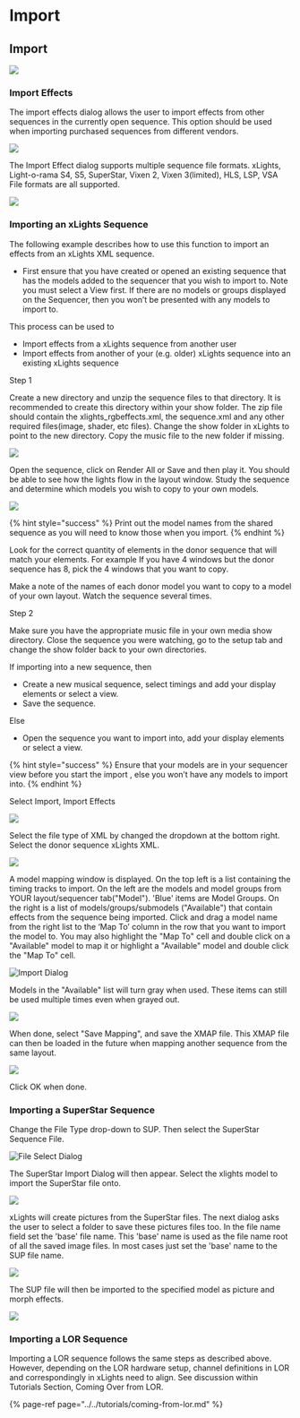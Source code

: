 # Import

## Import

![](https://lh4.googleusercontent.com/mz1p3hcPqQzqsND1uZfsrQWudnTZ8rOs3r8gNpNuFQmUFPc6YKTIXauBf_QwHlpBMDfwmOXhQrQiEVrEC7nS4jiuIAKBSRekkhJ6WEa_lQ_AGfSvKndsPYUBCaiX4HiRySDd9u_d)

### Import Effects

The import effects dialog allows the user to import effects from other sequences in the currently open sequence. This option should be used when importing purchased sequences from different vendors.

![](../../.gitbook/assets/image%20%28707%29.png)

 The Import Effect dialog supports multiple sequence file formats. xLights, Light-o-rama S4, S5, SuperStar, Vixen 2, Vixen 3\(limited\), HLS, LSP, VSA File formats are all supported.

![](../../.gitbook/assets/image%20%28346%29.png)

### Importing an xLights Sequence

The following example describes how to use this function to import an effects from an xLights XML sequence.

* First ensure that you have created or opened an existing sequence that has the models added to the sequencer that you wish to import to.  Note you must select a View first. If there are no models or groups displayed on the Sequencer, then you won’t be presented with any models to import to.

This process can be used to  

* Import effects from a xLights sequence from another user
* Import effects from another of your \(e.g. older\) xLights sequence into an existing xLights sequence

Step 1

Create a new directory and unzip the sequence files to that directory. It is recommended to create this directory within your show folder. The zip file should contain the xlights\_rgbeffects.xml, the sequence.xml and any other required files\(image, shader, etc files\). Change the show folder in xLights to point to the new directory. Copy the music file to the new folder if missing.

![](../../.gitbook/assets/image%20%28191%29.png)

Open the sequence, click on Render All or Save and then play it. You should be able to see how the lights flow in the layout window.  Study the sequence and determine which models you wish to copy to your own models.

![](../../.gitbook/assets/image%20%28382%29.png)

{% hint style="success" %}
Print out the model names from the shared sequence as you will need to know those when you import.
{% endhint %}

Look for the correct quantity of elements in the donor sequence that will match your elements. For example If you have  4 windows but the donor sequence has 8, pick the 4 windows that you want to copy.

Make a note of the names of each donor model you want to copy to a model of your own layout. Watch the sequence several times.

Step 2

Make sure you have the appropriate music file in your own media show directory. Close the sequence you were watching, go to the setup tab and change the show folder back to your own directories.

If importing into a new sequence, then

* Create a new musical sequence, select timings and add your display elements or select a view.
* Save the sequence.

Else

* Open the sequence you want to import into,  add your display elements or select a view.

{% hint style="success" %}
Ensure that your models are in your sequencer view before you start the import , else you won’t have any models to import into.
{% endhint %}

Select Import, Import Effects

![](https://lh5.googleusercontent.com/PAlQ_M7fJADeDZNTGdzSYxNmp53MGXyZLV5f9CqKUIui_N3RtE5sKS7f1L6Wf8AighmPgoG3WBjXw9AL7vjtDEz5UkhVEqfz8C91j-sSFwf_3cJxVmG9XH6uR67o49lcclUUJWjI)

Select the file type of XML by changed the dropdown at the bottom right.  Select the donor sequence xLights XML.

![](https://lh3.googleusercontent.com/BCgV_tWskJEVIjxHuRE37WThmi_KGKaOM9cjm8tMMS8s457-1ZWJu8TCBzbtPgxCNeS6B9WBM_IfyUk0-lCNEybYAfGYOOe9ISeVG1wAtJC3eRk2jXWaB8Vow75TkngFdTB8YWCd)

A model mapping window is displayed. On the top left is a list containing the timing tracks to import. On the left are the models and model groups from YOUR layout/sequencer tab\("Model"\). 'Blue' items are Model Groups. On the right is a list of models/groups/submodels \("Available"\) that contain effects from the sequence being imported. Click and drag a model name from the right list to the ‘Map To’ column in the row that you want to import the model to. You may also highlight the "Map To" cell and double click on a "Available" model to map it or highlight a "Available" model and double click the "Map To" cell.

![Import Dialog](../../.gitbook/assets/image%20%28133%29.png)

Models in the "Available" list will turn gray when used. These items can still be used multiple times even when grayed out.

![](../../.gitbook/assets/image%20%284%29.png)

When done, select "Save Mapping", and save the XMAP file. This XMAP file can then be loaded in the future when mapping another sequence from the same layout.

![](../../.gitbook/assets/image%20%28426%29.png)

Click OK when done.

### Importing a SuperStar Sequence

Change the File Type drop-down to SUP. Then select the SuperStar Sequence File.

![File Select Dialog](../../.gitbook/assets/image%20%28334%29.png)

The SuperStar Import Dialog will then appear. Select the xlights model to import the SuperStar file onto. 

![](../../.gitbook/assets/image%20%28496%29.png)

xLights will create pictures from the SuperStar files. The next dialog asks the user to select a folder to save these pictures files too. In the file name field set the 'base' file name. This 'base' name is used as the file name root of all the saved image files. In most cases just set the 'base' name to the SUP file name.

![](../../.gitbook/assets/image%20%28127%29.png)

The SUP file will then be imported to the specified model as picture and morph effects.

![](../../.gitbook/assets/image%20%28265%29.png)

### Importing a LOR Sequence

Importing a LOR sequence follows the same steps as described above. However, depending on the LOR hardware setup, channel definitions in LOR and correspondingly in xLights need to align.  See discussion within Tutorials Section, Coming Over from LOR.

{% page-ref page="../../tutorials/coming-from-lor.md" %}

